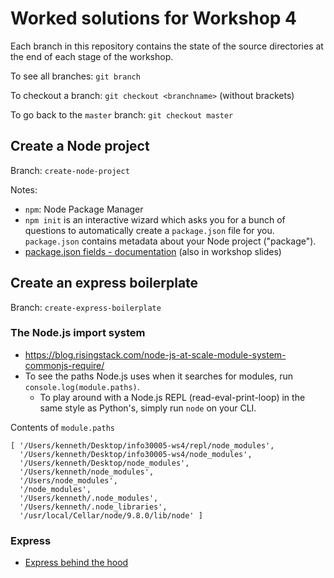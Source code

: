 # Worked solutions for Workshop 4
Each branch in this repository contains the state of the source directories at the end of each stage of the workshop.

To see all branches: `git branch`

To checkout a branch: `git checkout <branchname>` (without brackets)

To go back to the `master` branch: `git checkout master`

## Create a Node project
Branch: `create-node-project`

Notes:
- `npm`: Node Package Manager
- `npm init` is an interactive wizard which asks you for a bunch of questions to automatically create a `package.json` file for you. `package.json` contains metadata about your Node project ("package").
- [package.json fields - documentation](https://docs.npmjs.com/files/package.json) (also in workshop slides)

## Create an express boilerplate
Branch: `create-express-boilerplate`

### The Node.js import system
- https://blog.risingstack.com/node-js-at-scale-module-system-commonjs-require/
- To see the paths Node.js uses when it searches for modules, run `console.log(module.paths)`.
  - To play around with a Node.js REPL (read-eval-print-loop) in the same style as Python's, simply run `node` on your CLI.

Contents of `module.paths`
```
[ '/Users/kenneth/Desktop/info30005-ws4/repl/node_modules',
  '/Users/kenneth/Desktop/info30005-ws4/node_modules',
  '/Users/kenneth/Desktop/node_modules',
  '/Users/kenneth/node_modules',
  '/Users/node_modules',
  '/node_modules',
  '/Users/kenneth/.node_modules',
  '/Users/kenneth/.node_libraries',
  '/usr/local/Cellar/node/9.8.0/lib/node' ]
```

### Express
- [Express behind the hood](https://medium.com/man-moon/express-js-under-the-hood-6452c897b316)
